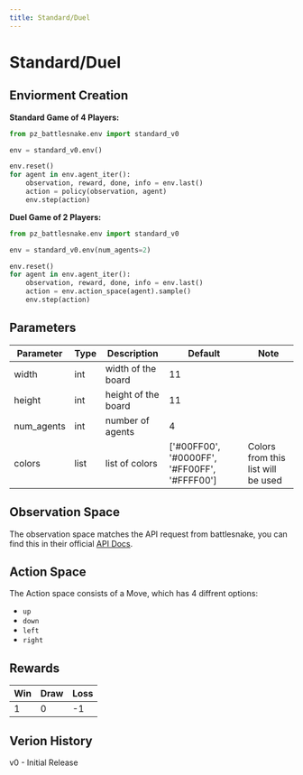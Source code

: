 ```yaml
---
title: Standard/Duel
---
```


# Standard/Duel

## Enviorment Creation

**Standard Game of 4 Players:**
```python
from pz_battlesnake.env import standard_v0

env = standard_v0.env()

env.reset()
for agent in env.agent_iter():
    observation, reward, done, info = env.last()
    action = policy(observation, agent)
    env.step(action)

```

**Duel Game of 2 Players:**
```python
from pz_battlesnake.env import standard_v0

env = standard_v0.env(num_agents=2)

env.reset()
for agent in env.agent_iter():
    observation, reward, done, info = env.last()
    action = env.action_space(agent).sample()
    env.step(action)
```

## Parameters

| Parameter  | Type | Description         | Default                                      | Note                               |
| ---------- | ---- | ------------------- | -------------------------------------------- | ---------------------------------- |
| width      | int  | width of the board  | 11                                           |                                    |
| height     | int  | height of the board | 11                                           |                                    |
| num_agents | int  | number of agents    | 4                                            |                                    |
| colors     | list | list of colors      | ['#00FF00', '#0000FF', '#FF00FF', '#FFFF00'] | Colors from this list will be used |

## Observation Space

The observation space matches the API request from battlesnake, you can find this in their official [API Docs](https://docs.battlesnake.com/references/api#post-move).


## Action Space

The Action space consists of a Move, which has 4 diffrent options:
- `up`
- `down`
- `left`
- `right`

## Rewards

| Win | Draw | Loss |
| --- | ---- | ---- |
| 1   | 0    | -1   |

## Verion History

v0 - Initial Release
